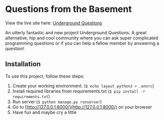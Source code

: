 # Questions from the Basement

View the live site here: [Underground Questions](https://aqueous-refuge-19884.herokuapp.com/)

An utterly fantastic and new project Underground Questions. A great alternative, hip and cool community where you can ask super complicated programming questions or if you can help a fellow member by answering a question!

## Installation

To use this project, follow these steps:

1. Create your working environment. (`$ echo layout python3 > .envrc`)
2. Install required libraries from requirements.txt (`$ pip install -r requirements.txt`)
3. Run server (`$ python manage.py runserver`)
4. Go to [http://127.0.0.1:8000/](http://127.0.0.1:8000/) on your browser
5. Have fun and maybe cry a little
